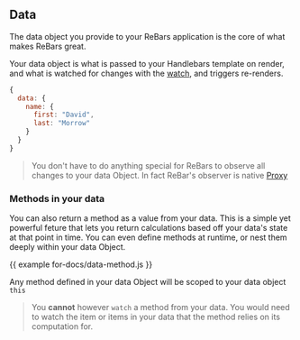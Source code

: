 ## Data

The data object you provide to your ReBars application is the core of what makes ReBars great.

Your data object is what is passed to your Handlebars template on render, and what is watched for changes with the [watch](#the-watch-helper), and triggers re-renders.

```javascript
{
  data: {
    name: {
      first: "David",
      last: "Morrow"
    }
  }
}
```

> You don't have to do anything special for ReBars to observe all changes to your data Object. In fact ReBar's observer is native [Proxy](https://developer.mozilla.org/en-US/docs/Web/JavaScript/Reference/Global_Objects/Proxy)

### Methods in your data

You can also return a method as a value from your data. This is a simple yet powerful feture that lets you return calculations based off your data's state at that point in time. You can even define methods at runtime, or nest them deeply within your data Object.

{{ example for-docs/data-method.js }}

Any method defined in your data Object will be scoped to your data object `this`

> You **cannot** however `watch` a method from your data. You would need to watch the item or items in your data that the method relies on its computation for.
